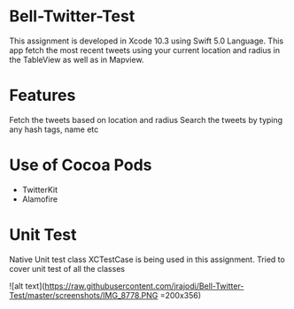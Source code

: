 # Bell-Twitter-Test
This assignment is developed in Xcode 10.3 using Swift 5.0 Language. This app fetch the most recent tweets using your current location and radius in the TableView as well as in Mapview.

# Features
Fetch the tweets based on location and radius
Search the tweets by typing any hash tags, name etc

# Use of Cocoa Pods
* TwitterKit
* Alamofire

# Unit Test
Native Unit test class XCTestCase is being used in this assignment. Tried to cover unit test of all the classes

![alt text](https://raw.githubusercontent.com/jrajodi/Bell-Twitter-Test/master/screenshots/IMG_8778.PNG =200x356)
